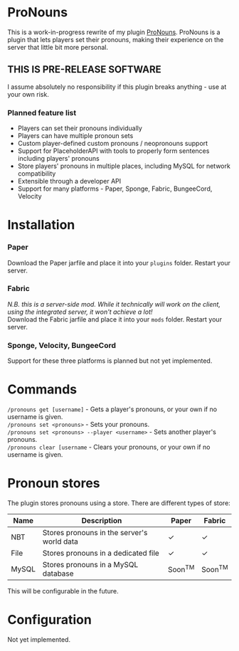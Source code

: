 # ProNouns

This is a work-in-progress rewrite of my plugin [ProNouns](https://github.com/lucypoulton/pronouns).
ProNouns is a plugin that lets players set their pronouns, making their experience on the server that little bit more
personal.

## THIS IS PRE-RELEASE SOFTWARE

I assume absolutely no responsibility if this plugin breaks anything - use at your own risk.

### Planned feature list

- Players can set their pronouns individually
- Players can have multiple pronoun sets
- Custom player-defined custom pronouns / neopronouns support
- Support for PlaceholderAPI with tools to properly form sentences including players' pronouns
- Store players' pronouns in multiple places, including MySQL for network compatibility
- Extensible through a developer API
- Support for many platforms - Paper, Sponge, Fabric, BungeeCord, Velocity

# Installation

### Paper

Download the Paper jarfile and place it into your `plugins` folder. Restart your server.

### Fabric

*N.B. this is a server-side mod. While it technically will work on the client, using the integrated server,
it won't achieve a lot!*<br/>
Download the Fabric jarfile and place it into your `mods` folder. Restart your server.

### Sponge, Velocity, BungeeCord

Support for these three platforms is planned but not yet implemented.

# Commands

`/pronouns get [username]` - Gets a player's pronouns, or your own if no username is given.<br/>
`/pronouns set <pronouns>` - Sets your pronouns.<br/>
`/pronouns set <pronouns> --player <username>` - Sets another player's pronouns.<br/>
`/pronouns clear [username` - Clears your pronouns, or your own if no username is given.<br/>

# Pronoun stores

The plugin stores pronouns using a store. There are different types of store:

| Name  | Description                                | Paper             | Fabric            |
|-------|--------------------------------------------|-------------------|-------------------|
| NBT   | Stores pronouns in the server's world data | ✓                 | ✓                 |
| File  | Stores pronouns in a dedicated file        | ✓                 | ✓                 |
| MySQL | Stores pronouns in a MySQL database        | Soon<sup>TM</sup> | Soon<sup>TM</sup> |

This will be configurable in the future.

# Configuration

Not yet implemented.
